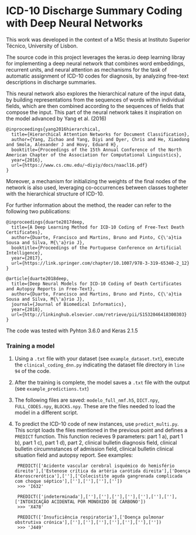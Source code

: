 # ICD-10 Discharge Summary Coding with Deep Neural Networks

This work was developed in the context of a MSc thesis at Instituto Superior Técnico, University of Lisbon.

The source code in this project leverages the keras.io deep learning libray for implementing a deep neural network that combines word embeddings, recurrent units, and neural attention as mechanisms for the task of automatic assignment of ICD-10 codes for diagnosis, by analyzing free-text descriptions in discharge summaries.

This neural network also explores the hierarchical nature of the input data, by building representations from the sequences of words within individual fields, which are then combined according to the sequences of fields that compose the input. This part of the neural network takes it inspiration on the model advanced by Yang et al. (2016)

    @inproceedings{yang2016hierarchical,
      title={Hierarchical Attention Networks for Document Classification},
      author={Yang, Zichao and Yang, Diyi and Dyer, Chris and He, Xiaodong and Smola, Alexander J and Hovy, Eduard H},
      booktitle={Proceedings of the 15th Annual Conference of the North American Chapter of the Association for Computational Linguistics},
      year={2016},
      url={https://www.cs.cmu.edu/~diyiy/docs/naacl16.pdf}
    }

Moreover, a mechanism for initializing the weights of the final nodes of the network is also used, leveraging co-occurrences between classes togheter with the hierarchical structure of ICD-10.

For further information about the method, the reader can refer to the following two publications: 

    @inproceedings{duarte2017deep,
      title={A Deep Learning Method for ICD-10 Coding of Free-Text Death Certificates},
      author={Duarte, Francisco and Martins, Bruno and Pinto, C{\'a}tia Sousa and Silva, M{\'a}rio J},
      booktitle={Proceedings of the Portuguese Conference on Artificial Intelligence},
      year={2017},
      url={https://link.springer.com/chapter/10.1007/978-3-319-65340-2_12}
    }

    @article{duarte2018deep,
      title={Deep Neural Models for ICD-10 Coding of Death Certificates and Autopsy Reports in Free-Text},
      author={Duarte, Francisco and Martins, Bruno and Pinto, C{\'a}tia Sousa and Silva, M{\'a}rio J},
      journal={Journal of Biomedical Informatics},
      year={2018},
      url={http://linkinghub.elsevier.com/retrieve/pii/S1532046418300303}
    }

The code was tested with Pyhton 3.6.0 and Keras 2.1.5

### Training a model

1. Using a `.txt` file with your dataset (see `example_dataset.txt`), execute the `clinical_coding_dnn.py` indicating the dataset file directory in `line 94` of the code.

2. After the training is complete, the model saves a `.txt` file with the output (see `example_predictions.txt`)

3. The following files are saved: `modelo_full_nmf.h5`, `DICT.npy`, `FULL_CODES.npy`, `BLOCKS.npy`. These are the files needed to load the model in a different script.

4. To predict the ICD-10 code of new instances, use `predict_multi.py`. This script loads the files mentioned in the previous point and defines a `PREDICT` function. This function recieves 9 parameters: part 1 a), part 1 b), part 1 c), part 1 d), part 2, clinical bulletin diagnosis field, clinical bulletin circumnstances of admission field, clinical bulletin clinical situation field and autopsy report. See examples:

        PREDICT(['Acidente vascular cerebral isquémico do hemisfério direito'],['Estenose crítica da artéria carótida direita'],['Doença Ateroscrerótica'],[''],['Colecistite aguda gangrenada complicada com choque séptico'],[''],[''],[''],[''])
        >>> 'I632'
    
        PREDICT(['indeterminada'],[''],[''],[''],[''],[''],[''],[''],['INTOXICAÇÃO ACIDENTAL POR MONOXIDO DE CARBONO'])
        >>> 'X478'
        
        PREDICT(['Insuficiência respiratoria'],['Doença pulmonar obstrutiva crónica'],[''],[''],[''],[''],[''],[''],[''])
        >>> 'J449'
